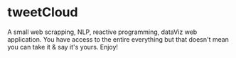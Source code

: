 # tweetCloud
A small web scrapping, NLP, reactive programming, dataViz web application. You have access to the entire everything but that doesn't mean you can take it &amp; say it's yours. Enjoy!
